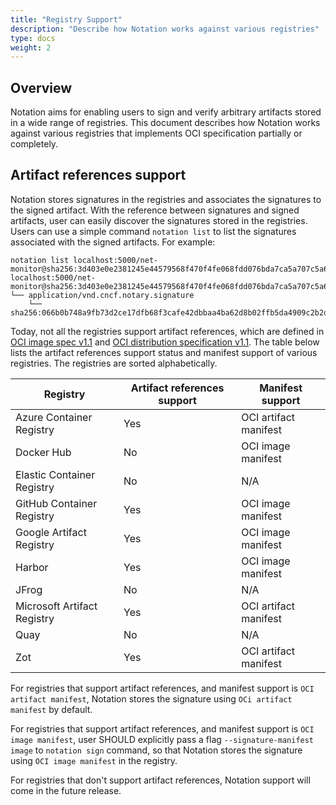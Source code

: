 ```yaml
---
title: "Registry Support"
description: "Describe how Notation works against various registries"
type: docs
weight: 2
---
```


## Overview

Notation aims for enabling users to sign and verify arbitrary artifacts stored in a wide range of registries. This document describes how Notation works against various registries that implements OCI specification partially or completely.

## Artifact references support

Notation stores signatures in the registries and associates the signatures to the signed artifact. With the reference between signatures and signed artifacts, user can easily discover the signatures stored in the registries. Users can use a simple command `notation list` to list the signatures associated with the signed artifacts. For example:

```shell
notation list localhost:5000/net-monitor@sha256:3d403e0e2381245e44579568f470f4fe068fdd076bda7ca5a707c5a6fde86f0b
localhost:5000/net-monitor@sha256:3d403e0e2381245e44579568f470f4fe068fdd076bda7ca5a707c5a6fde86f0b
└── application/vnd.cncf.notary.signature
    └── sha256:066b0b748a9fb73d2ce17dfb68f3cafe42dbbaa4ba62d8b02ffb5da4909c2b2d
```

Today, not all the registries support artifact references, which are defined in [OCI image spec v1.1](https://github.com/opencontainers/image-spec/blob/v1.1.0-rc2/spec.md) and [OCI  distribution specification v1.1](https://github.com/opencontainers/distribution-spec/blob/v1.1.0-rc1/spec.md). The table below lists the artifact references support status and manifest support of various registries. The registries are sorted alphabetically.

| Registry                    | Artifact references support | Manifest support           |
| --------------------------- | --------------------------- | -------------------------- |
| Azure Container Registry    | Yes                         | OCI artifact manifest      |
| Docker Hub                  | No                          | OCI image manifest        |
| Elastic Container Registry  | No                          | N/A                        |
| GitHub Container Registry   | Yes                         | OCI image manifest         |
| Google Artifact Registry    | Yes                         | OCI image manifest         |
| Harbor                      | Yes                         | OCI image manifest         |
| JFrog                       | No                          | N/A                        |
| Microsoft Artifact Registry | Yes                         | OCI artifact manifest      |
| Quay                        | No                          | N/A                        |
| Zot                         | Yes                         | OCI artifact manifest      |

For registries that support artifact references, and manifest support is `OCI artifact manifest`, Notation stores the signature using `OCi artifact manifest` by default.

For registries that support artifact references, and manifest support is `OCI image manifest`, user SHOULD explicitly pass a flag `--signature-manifest image` to `notation sign` command, so that Notation stores the signature using `OCI image manifest` in the registry.

For registries that don't support artifact references, Notation support will come in the future release.
